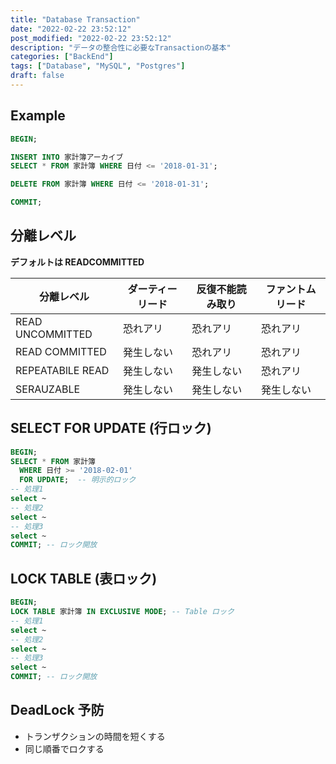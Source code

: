```yaml
---
title: "Database Transaction"
date: "2022-02-22 23:52:12"
post_modified: "2022-02-22 23:52:12"
description: "データの整合性に必要なTransactionの基本"
categories: ["BackEnd"]
tags: ["Database", "MySQL", "Postgres"]
draft: false
---
```


## Example

```sql
BEGIN;

INSERT INTO 家計簿アーカイブ
SELECT * FROM 家計簿 WHERE 日付 <= '2018-01-31';

DELETE FROM 家計簿 WHERE 日付 <= '2018-01-31';

COMMIT;
```

## 分離レベル

**デフォルトは READCOMMITTED**

| 分離レベル       | ダーティーリード | 反復不能読み取り | ファントムリード |
| ---------------- | ---------------- | ---------------- | ---------------- |
| READ UNCOMMITTED | 恐れアリ         | 恐れアリ         | 恐れアリ         |
| READ COMMITTED   | 発生しない       | 恐れアリ         | 恐れアリ         |
| REPEATABlLE READ | 発生しない       | 発生しない       | 恐れアリ         |
| SERAUZABLE       | 発生しない       | 発生しない       | 発生しない       |

## SELECT FOR UPDATE (行ロック)

```sql
BEGIN;
SELECT * FROM 家計簿
  WHERE 日付 >= '2018-02-01'
  FOR UPDATE;  -- 明示的ロック
-- 処理1
select ~
-- 処理2
select ~
-- 処理3
select ~
COMMIT; -- ロック開放
```

## LOCK TABLE (表ロック)

```sql
BEGIN;
LOCK TABLE 家計簿 IN EXCLUSIVE MODE; -- Table ロック
-- 処理1
select ~
-- 処理2
select ~
-- 処理3
select ~
COMMIT; -- ロック開放
```

## DeadLock 予防

- トランザクションの時間を短くする
- 同じ順番でロクする
